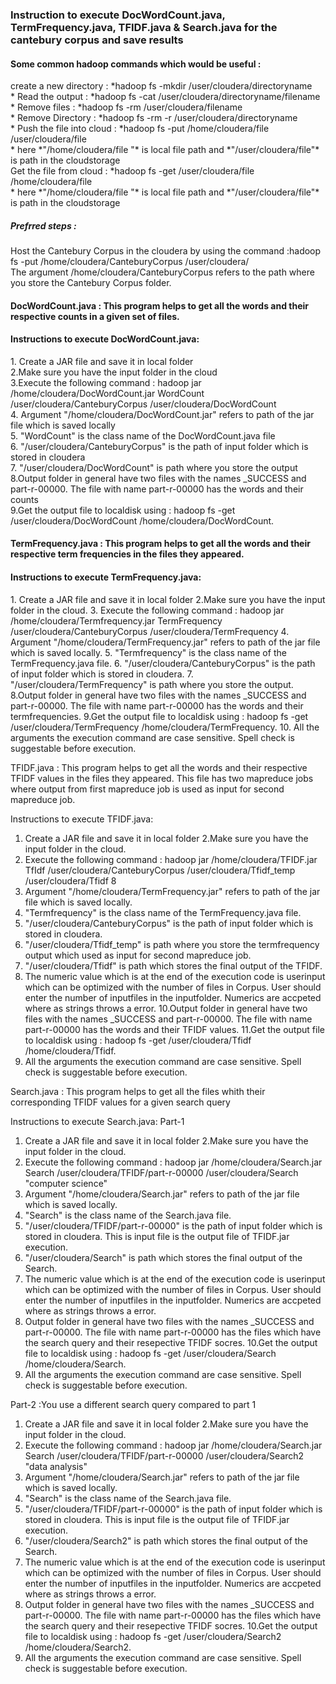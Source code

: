 <h3>Instruction to execute DocWordCount.java, TermFrequency.java, TFIDF.java & Search.java for the cantebury corpus and save results</h3>

<h4>Some common hadoop commands which would be useful :</h4>  
create a new directory : *hadoop fs -mkdir /user/cloudera/directoryname<br>*     
Read the output : *hadoop fs -cat /user/cloudera/directoryname/filename<br>*     
Remove files : *hadoop fs -rm /user/cloudera/filename<br>*     
Remove Directory : *hadoop fs -rm -r /user/cloudera/directoryname<br>*     
Push the file into cloud : *hadoop fs -put /home/cloudera/file   /user/cloudera/file<br>*     
here *"/home/cloudera/file "* is local file path and *"/user/cloudera/file"* is path in the cloudstorage <br>    
Get the file from cloud : *hadoop fs -get  /user/cloudera/file /home/cloudera/file <br> *    
here *"/home/cloudera/file "* is local file path and *"/user/cloudera/file"* is path in the cloudstorage <br>    


<h5>Prefrred steps : </h5>   
Host the Cantebury Corpus in the cloudera by using the command :hadoop fs -put /home/cloudera/CanteburyCorpus /user/cloudera/ <br>    
The argument /home/cloudera/CanteburyCorpus  refers to the path where you store the Cantebury Corpus folder.<br>     

<h4>DocWordCount.java : This program helps to get all the words and their respective counts in a given set of files.</h4>    

<h4>Instructions to execute DocWordCount.java:</h4>      
1. Create a JAR file and save it in local folder<br>    
2.Make sure you have the input folder in the cloud<br>     
3.Execute the following command : hadoop jar /home/cloudera/DocWordCount.jar WordCount /user/cloudera/CanteburyCorpus /user/cloudera/DocWordCount<br>    
4. Argument "/home/cloudera/DocWordCount.jar" refers to path of the jar file which is saved locally<br>     
5. "WordCount" is the class name of the DocWordCount.java file<br>     
6. "/user/cloudera/CanteburyCorpus" is the path of input folder which is stored in cloudera<br>     
7. "/user/cloudera/DocWordCount" is path where you store the output<br>     
8.Output folder in general have two files with the names _SUCCESS and part-r-00000. The file with name part-r-00000 has the words and their counts<br>     
9.Get the output file to localdisk using : hadoop fs -get /user/cloudera/DocWordCount /home/cloudera/DocWordCount.<br>     

<h4>TermFrequency.java : This program helps to get all the words and their respective term frequencies in the files they appeared. </h4> 

<h4>Instructions to execute TermFrequency.java:</h4>
1. Create a JAR file and save it in local folder
2.Make sure you have the input folder in the cloud.
3. Execute the following command : hadoop jar /home/cloudera/Termfrequency.jar TermFrequency /user/cloudera/CanteburyCorpus /user/cloudera/TermFrequency
4. Argument "/home/cloudera/TermFrequency.jar" refers to path of the jar file which is saved locally.
5. "Termfrequency" is the class name of the TermFrequency.java file.
6. "/user/cloudera/CanteburyCorpus" is the path of input folder which is stored in cloudera.
7. "/user/cloudera/TermFrequency" is path where you store the output.
8.Output folder in general have two files with the names _SUCCESS and part-r-00000. The file with name part-r-00000 has the words and their termfrequencies.
9.Get the output file to localdisk using : hadoop fs -get /user/cloudera/TermFrequency /home/cloudera/TermFrequency.
10. All the arguments the execution command are case sensitive. Spell check is suggestable before execution.



TFIDF.java : This program helps to get all the words and their respective TFIDF values in the files they appeared. This file has two mapreduce jobs where output from first mapreduce job is used as input for second mapreduce job.

Instructions to execute TFIDF.java:
1. Create a JAR file and save it in local folder
2.Make sure you have the input folder in the cloud.
3. Execute the following command : hadoop jar /home/cloudera/TFIDF.jar TfIdf /user/cloudera/CanteburyCorpus /user/cloudera/Tfidf_temp /user/cloudera/Tfidf 8
4. Argument "/home/cloudera/TermFrequency.jar" refers to path of the jar file which is saved locally.
5. "Termfrequency" is the class name of the TermFrequency.java file.
6. "/user/cloudera/CanteburyCorpus" is the path of input folder which is stored in cloudera.
7. "/user/cloudera/Tfidf_temp" is path where you store the termfrequency output which used as input for second mapreduce job.
8. "/user/cloudera/Tfidf" is path which stores the final output of the TFIDF.
9. The numeric value which is at the end of the execution code is userinput which can be optimized with the number of files in Corpus. User should enter the number of inputfiles in the inputfolder. Numerics are accpeted where as strings throws a error.
10.Output folder in general have two files with the names _SUCCESS and part-r-00000. The file with name part-r-00000 has the words and their TFIDF values.
11.Get the output file to localdisk using : hadoop fs -get /user/cloudera/Tfidf /home/cloudera/Tfidf.
12. All the arguments the execution command are case sensitive. Spell check is suggestable before execution.



Search.java : This program helps to get all the files whith their corresponding TFIDF values for a given  search query

Instructions to execute Search.java:
Part-1
1. Create a JAR file and save it in local folder
2.Make sure you have the input folder in the cloud.
3. Execute the following command : hadoop jar /home/cloudera/Search.jar Search /user/cloudera/TFIDF/part-r-00000 /user/cloudera/Search "computer science"
4. Argument "/home/cloudera/Search.jar" refers to path of the jar file which is saved locally.
5. "Search" is the class name of the Search.java file.
6. "/user/cloudera/TFIDF/part-r-00000" is the path of input folder which is stored in cloudera. This is input file is the output file of TFIDF.jar execution.
7. "/user/cloudera/Search" is path which stores the final output of the Search.
8. The numeric value which is at the end of the execution code is userinput which can be optimized with the number of files in Corpus. User should enter the number of inputfiles in the inputfolder. Numerics are accpeted where as strings throws a error.
9. Output folder in general have two files with the names _SUCCESS and part-r-00000. The file with name part-r-00000 has the files which have the search query and their resepective TFIDF socres.
10.Get the output file to localdisk using : hadoop fs -get /user/cloudera/Search /home/cloudera/Search.
11. All the arguments the execution command are case sensitive. Spell check is suggestable before execution.

Part-2 :You use a different search query compared to part 1
1. Create a JAR file and save it in local folder
2.Make sure you have the input folder in the cloud.
3. Execute the following command : hadoop jar /home/cloudera/Search.jar Search /user/cloudera/TFIDF/part-r-00000 /user/cloudera/Search2 "data analysis"
4. Argument "/home/cloudera/Search.jar" refers to path of the jar file which is saved locally.
5. "Search" is the class name of the Search.java file.
6. "/user/cloudera/TFIDF/part-r-00000" is the path of input folder which is stored in cloudera. This is input file is the output file of TFIDF.jar execution.
7. "/user/cloudera/Search2" is path which stores the final output of the Search.
8. The numeric value which is at the end of the execution code is userinput which can be optimized with the number of files in Corpus. User should enter the number of inputfiles in the inputfolder. Numerics are accpeted where as strings throws a error.
9. Output folder in general have two files with the names _SUCCESS and part-r-00000. The file with name part-r-00000 has the files which have the search query and their resepective TFIDF socres.
10.Get the output file to localdisk using : hadoop fs -get /user/cloudera/Search2 /home/cloudera/Search2.
11. All the arguments the execution command are case sensitive. Spell check is suggestable before execution.
